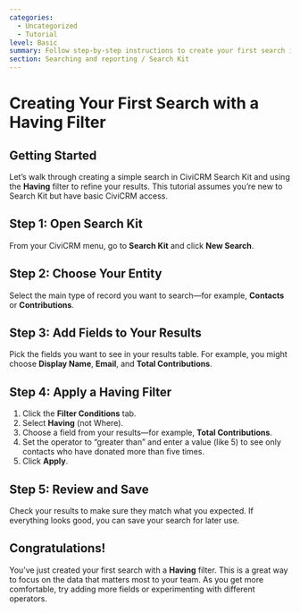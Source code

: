 ```yaml
---
categories:
  - Uncategorized
  - Tutorial
level: Basic
summary: Follow step-by-step instructions to create your first search in CiviCRM Search Kit and apply a Having filter to focus your results.
section: Searching and reporting / Search Kit
---
```


# Creating Your First Search with a Having Filter

## Getting Started

Let’s walk through creating a simple search in CiviCRM Search Kit and using the **Having** filter to refine your results. This tutorial assumes you’re new to Search Kit but have basic CiviCRM access.

## Step 1: Open Search Kit

From your CiviCRM menu, go to **Search Kit** and click **New Search**.

## Step 2: Choose Your Entity

Select the main type of record you want to search—for example, **Contacts** or **Contributions**.

## Step 3: Add Fields to Your Results

Pick the fields you want to see in your results table. For example, you might choose **Display Name**, **Email**, and **Total Contributions**.

## Step 4: Apply a Having Filter

1. Click the **Filter Conditions** tab.
2. Select **Having** (not Where).
3. Choose a field from your results—for example, **Total Contributions**.
4. Set the operator to “greater than” and enter a value (like 5) to see only contacts who have donated more than five times.
5. Click **Apply**.

## Step 5: Review and Save

Check your results to make sure they match what you expected. If everything looks good, you can save your search for later use.

## Congratulations!

You’ve just created your first search with a **Having** filter. This is a great way to focus on the data that matters most to your team. As you get more comfortable, try adding more fields or experimenting with different operators.
